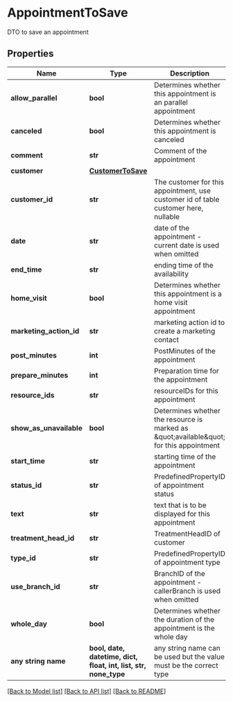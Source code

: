 # AppointmentToSave

DTO to save an appointment

## Properties
Name | Type | Description | Notes
------------ | ------------- | ------------- | -------------
**allow_parallel** | **bool** | Determines whether this appointment is an parallel appointment | [optional] 
**canceled** | **bool** | Determines whether this appointment is canceled | [optional] 
**comment** | **str** | Comment of the appointment | [optional] 
**customer** | [**CustomerToSave**](CustomerToSave.md) |  | [optional] 
**customer_id** | **str** | The customer for this appointment, use customer id of table customer here, nullable | [optional] 
**date** | **str** | date of the appointment - current date is used when omitted | [optional] 
**end_time** | **str** | ending time of the availability | [optional] 
**home_visit** | **bool** | Determines whether this appointment is a home visit appointment | [optional] 
**marketing_action_id** | **str** | marketing action id to create a marketing contact | [optional] 
**post_minutes** | **int** | PostMinutes of the appointment | [optional] 
**prepare_minutes** | **int** | Preparation time for the appointment | [optional] 
**resource_ids** | **str** | resourceIDs for this appointment | [optional] 
**show_as_unavailable** | **bool** | Determines whether the resource is marked as \&quot;available\&quot; for this appointment | [optional] 
**start_time** | **str** | starting time of the appointment | [optional] 
**status_id** | **str** | PredefinedPropertyID of appointment status | [optional] 
**text** | **str** | text that is to be displayed for this appointment | [optional] 
**treatment_head_id** | **str** | TreatmentHeadID of customer | [optional] 
**type_id** | **str** | PredefinedPropertyID of appointment type | [optional] 
**use_branch_id** | **str** | BranchID of the appointment - callerBranch is used when omitted | [optional] 
**whole_day** | **bool** | Determines whether the duration of the appointment is the whole day | [optional] 
**any string name** | **bool, date, datetime, dict, float, int, list, str, none_type** | any string name can be used but the value must be the correct type | [optional]

[[Back to Model list]](../README.md#documentation-for-models) [[Back to API list]](../README.md#documentation-for-api-endpoints) [[Back to README]](../README.md)


